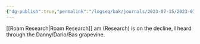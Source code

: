 ```yaml
---
{"dg-publish":true,"permalink":"/logseq/bak/journals/2023-07-15/2023-07-15-t07-06-56-720-z-desktop/","noteIcon":"2","created":"","updated":""}
---
```


[[Roam Research\|Roam Research]] am (Research) is on the decline, I heard through the Danny/Dario/Bas grapevine.